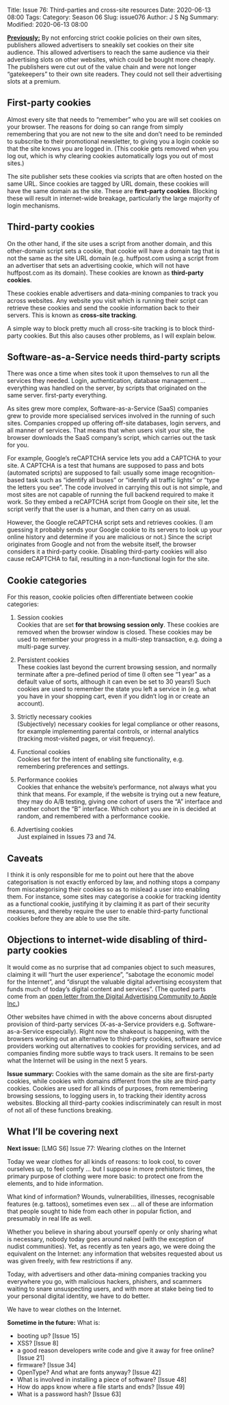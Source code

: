 Title: Issue 76: Third-parties and cross-site resources
Date: 2020-06-13 08:00
Tags: 
Category: Season 06
Slug: issue076
Author: J S Ng
Summary: 
Modified: 2020-06-13 08:00

[**Previously:**](https://buttondown.email/laymansguide/archive/) By not enforcing strict cookie policies on their own sites, publishers allowed advertisers to sneakily set cookies on their site audience. This allowed advertisers to reach the same audience via their advertising slots on other websites, which could be bought more cheaply. The publishers were cut out of the value chain and were not longer “gatekeepers” to their own site readers. They could not sell their advertising slots at a premium.

## First-party cookies

Almost every site that needs to “remember” who you are will set cookies on your browser. The reasons for doing so can range from simply remembering that you are not new to the site and don’t need to be reminded to subscribe to their promotional newsletter, to giving you a login cookie so that the site knows you are logged in. (This cookie gets removed when you log out, which is why clearing cookies automatically logs you out of most sites.)

The site publisher sets these cookies via scripts that are often hosted on the same URL. Since cookies are tagged by URL domain, these cookies will have the same domain as the site. These are **first-party cookies**. Blocking these will result in internet-wide breakage, particularly the large majority of login mechanisms.

## Third-party cookies

On the other hand, if the site uses a script from another domain, and this other-domain script sets a cookie, that cookie will have a domain tag that is not the same as the site URL domain (e.g. huffpost.com using a script from an advertiser that sets an advertising cookie, which will not have huffpost.com as its domain). These cookies are known as **third-party cookies**.

These cookies enable advertisers and data-mining companies to track you across websites. Any website you visit which is running their script can retrieve these cookies and send the cookie information back to their servers. This is known as **cross-site tracking**.

A simple way to block pretty much all cross-site tracking is to block third-party cookies. But this also causes other problems, as I will explain below.

## Software-as-a-Service needs third-party scripts

There was once a time when sites took it upon themselves to run all the services they needed. Login, authentication, database management … everything was handled on the server, by scripts that originated on the same server. first-party everything.

As sites grew more complex, Software-as-a-Service (SaaS) companies grew to provide more specialised services involved in the running of such sites. Companies cropped up offering off-site databases, login servers, and all manner of services. That means that when users visit your site, the browser downloads the SaaS company’s script, which carries out the task for you.

For example, Google’s reCAPTCHA service lets you add a CAPTCHA to your site. A CAPTCHA is a test that humans are supposed to pass and bots (automated scripts) are supposed to fail: usually some image recognition-based task such as “identify all buses” or “identify all traffic lights” or “type the letters you see”. The code involved in carrying this out is not simple, and most sites are not capable of running the full backend required to make it work. So they embed a reCAPTCHA script from Google on their site, let the script verify that the user is a human, and then carry on as usual.

However, the Google reCAPTCHA script sets and retrieves cookies. (I am guessing it probably sends your Google cookie to its servers to look up your online history and determine if you are malicious or not.) Since the script originates from Google and not from the website itself, the browser considers it a third-party cookie. Disabling third-party cookies will also cause reCAPTCHA to fail, resulting in a non-functional login for the site.

## Cookie categories

For this reason, cookie policies often differentiate between cookie categories:

1. Session cookies  
   Cookies that are set **for that browsing session only**. These cookies are removed when the browser window is closed. These cookies may be used to remember your progress in a multi-step transaction, e.g. doing a multi-page survey.

2. Persistent cookies  
   These cookies last beyond the current browsing session, and normally terminate after a pre-defined period of time (I often see “1 year” as a default value of sorts, although it can even be set to 30 years!)  Such cookies are used to remember the state you left a service in (e.g. what you have in your shopping cart, even if you didn’t log in or create an account).

3. Strictly necessary cookies  
   (Subjectively) necessary cookies for legal compliance or other reasons, for example implementing parental controls, or internal analytics (tracking most-visited pages, or visit frequency).

4. Functional cookies  
   Cookies set for the intent of enabling site functionality, e.g. remembering preferences and settings.

5. Performance cookies  
   Cookies that enhance the website’s performance, not always what you think that means. For example, if the website is trying out a new feature, they may do A/B testing, giving one cohort of users the “A” interface and another cohort the “B” interface. Which cohort you are in is decided at random, and remembered with a performance cookie.

6. Advertising cookies  
   Just explained in Issues 73 and 74.

## Caveats

I think it is only responsible for me to point out here that the above categorisation is not exactly enforced by law, and nothing stops a company from miscategorising their cookies so as to mislead a user into enabling them. For instance, some sites may categorise a cookie for tracking identity as a functional cookie, justifying it by claiming it as part of their security measures, and thereby require the user to enable third-party functional cookies before they are able to use the site.

## Objections to internet-wide disabling of third-party cookies

It would come as no surprise that ad companies object to such measures, claiming it will “hurt the user experience”, “sabotage the economic model for the Internet”, and “disrupt the valuable digital advertising ecosystem that funds much of today’s digital content and services”. (The quoted parts come from an [open letter from the Digital Advertising Community to Apple Inc.](https://www.patentlyapple.com/patently-apple/2017/09/ad-groups-send-an-open-letter-to-apple-objecting-to-the-new-intelligent-tracking-prevention-setting-in-safari.html))

Other websites have chimed in with the above concerns about disrupted provision of third-party services (X-as-a-Service providers e.g. Software-as-a-Service especially). Right now the shakeout is happening, with the browsers working out an alternative to third-party cookies, software service providers working out alternatives to cookies for providing services, and ad companies finding more subtle ways to track users. It remains to be seen what the Internet will be using in the next 5 years.

**Issue summary:** Cookies with the same domain as the site are first-party cookies, while cookies with domains different from the site are third-party cookies. Cookies are used for all kinds of purposes, from remembering browsing sessions, to logging users in, to tracking their identity across websites. Blocking all third-party cookies indiscriminately can result in most of not all of these functions breaking.

## What I’ll be covering next

**Next issue:** [LMG S6] Issue 77: Wearing clothes on the Internet

Today we wear clothes for all kinds of reasons: to look cool, to cover ourselves up, to feel comfy … but I suppose in more prehistoric times, the primary purpose of clothing were more basic: to protect one from the elements, and to hide information.

What kind of information? Wounds, vulnerabilities, illnesses, recognisable features (e.g. tattoos), sometimes even sex … all of these are information that people sought to hide from each other in popular fiction, and presumably in real life as well.

Whether you believe in sharing about yourself openly or only sharing what is necessary, nobody today goes around naked (with the exception of nudist communities). Yet, as recently as ten years ago, we were doing the equivalent on the Internet: any information that websites requested about us was given freely, with few restrictions if any.

Today, with advertisers and other data-mining companies tracking you everywhere you go, with malicious hackers, phishers, and scammers waiting to snare unsuspecting users, and with more at stake being tied to your personal digital identity, we have to do better.

We have to wear clothes on the Internet.

**Sometime in the future:** What is:

- booting up? [Issue 15]
- XSS? [Issue 8]
- a good reason developers write code and give it away for free online? [Issue 21]
- firmware? [Issue 34]
- OpenType? And what are fonts anyway? [Issue 42]
- What is involved in installing a piece of software? [Issue 48]
- How do apps know where a file starts and ends? [Issue 49]
- What is a password hash? [Issue 63]

